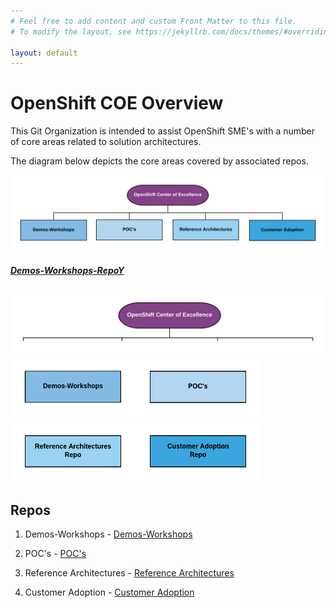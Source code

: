 ```yaml
---
# Feel free to add content and custom Front Matter to this file.
# To modify the layout, see https://jekyllrb.com/docs/themes/#overriding-theme-defaults

layout: default
---
```


OpenShift COE Overview
====================================
This Git Organization is intended to assist OpenShift SME's with a number of core areas related to solution architectures.

The diagram below depicts the core areas covered by associated repos.

   ![OpenShift Center of Excellence Project Overview](docs/images/header-overview.png?raw=true "OpenShift Center of Excellence Project Overview")  
   ##### [Demos-Workshops-RepoY](https://github.com/ocp-coe/demos-workshops/)  

<a href="https://github.com/ocp-coe/overview" target="_blank"><img src="docs/images/overview.png" alt="Overview"></a>
<a href="https://github.com/ocp-coe/demos-workshops" target="_blank"><img src="docs/images/demo-workshop.png" alt="Demo Workshopts" width="200" height="100" border="0"></a><a href="https://github.com/ocp-coe/pocs" target="_blank"><img src="docs/images/poc.png" alt="Proof of Concepts" width="200" height="100" border="0"></a><a href="https://github.com/ocp-coe/reference-architectures" target="_blank"><img src="docs/images/ref-arch-repo.png" alt="Reference Architectures Repo" width="200" height="100" border="0"></a><a href="https://github.com/ocp-coe/customer-adoption" target="_blank"><img src="docs/images/customer-adoption.png" alt="Customer Adoption Repo" width="200" height="100" border="0"></a>

Repos
--------

1. Demos-Workshops - [Demos-Workshops](https://github.com/ocp-coe/demos-workshops/)

2. POC's - [POC's](https://github.com/ocp-coe/pocs/)

3. Reference Architectures - [Reference Architectures](https://github.com/ocp-coe/reference-architectures/)

4. Customer Adoption - [Customer Adoption](https://github.com/ocp-coe/customer-adoption/)
